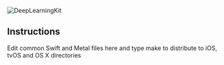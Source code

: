 ![DeepLearningKit](http://deeplearningkit.github.io/DeepLearningKit/imgs/DeepLearningKitWebLogo.png)

## Instructions
Edit common Swift and Metal files here and type make to distribute to iOS, tvOS and OS X directories


